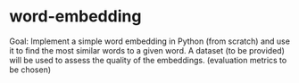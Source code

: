 # word-embedding
Goal: Implement a simple word embedding in Python (from scratch) and use it to find the most similar words to a given word.  A dataset (to be provided) will be used to assess the quality of the embeddings. (evaluation metrics to be chosen)
